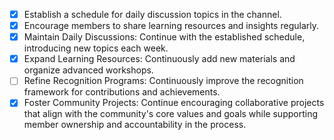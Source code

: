 - [x] Establish a schedule for daily discussion topics in the channel.
- [x] Encourage members to share learning resources and insights regularly.
- [x] Maintain Daily Discussions: Continue with the established schedule, introducing new topics each week.
- [x] Expand Learning Resources: Continuously add new materials and organize advanced workshops.
- [ ] Refine Recognition Programs: Continuously improve the recognition framework for contributions and achievements.
- [x] Foster Community Projects: Continue encouraging collaborative projects that align with the community's core values and goals while supporting member ownership and accountability in the process.